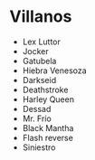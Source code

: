 # Villanos

* Lex Luttor
* Jocker
* Gatubela
* Hiebra Venesoza
* Darkseid
* Deathstroke
* Harley Queen
* Dessad
* Mr. Frío
* Black Mantha
* Flash reverse
* Siniestro

